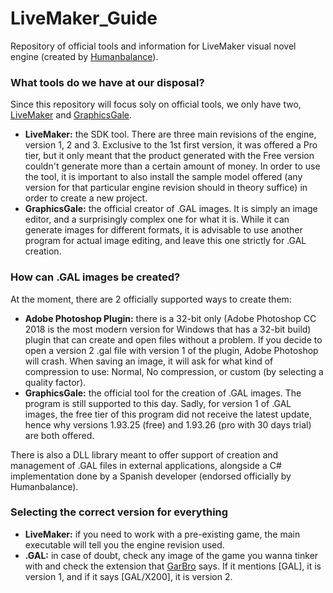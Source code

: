 # LiveMaker_Guide
Repository of official tools and information for LiveMaker visual novel engine (created by [Humanbalance](https://humanbalance.net/)).

### What tools do we have at our disposal?
Since this repository will focus soly on official tools, we only have two, [LiveMaker](https://livemaker.net/) and [GraphicsGale](https://graphicsgale.com/us/).

- **LiveMaker:** the SDK tool. There are three main revisions of the engine, version 1, 2 and 3. Exclusive to the 1st first version, it was offered a Pro tier, but it only meant that the product generated with the Free version couldn't generate more than a certain amount of money. In order to use the tool, it is important to also install the sample model offered (any version for that particular engine revision should in theory suffice) in order to create a new project.
- **GraphicsGale:** the official creator of .GAL images. It is simply an image editor, and a surprisingly complex one for what it is. While it can generate images for different formats, it is advisable to use another program for actual image editing, and leave this one strictly for .GAL creation.

### How can .GAL images be created?
At the moment, there are 2 officially supported ways to create them:
- **Adobe Photoshop Plugin:** there is a 32-bit only (Adobe Photoshop CC 2018 is the most modern version for Windows that has a 32-bit build) plugin that can create and open files without a problem. If you decide to open a version 2 .gal file with version 1 of the plugin, Adobe Photoshop will crash. When saving an image, it will ask for what kind of compression to use: Normal, No compression, or custom (by selecting a quality factor).
- **GraphicsGale:** the official tool for the creation of .GAL images. The program is still supported to this day. Sadly, for version 1 of .GAL images, the free tier of this program did not receive the latest update, hence why versions 1.93.25 (free) and 1.93.26 (pro with 30 days trial) are both offered.

There is also a DLL library meant to offer support of creation and management of .GAL files in external applications, alongside a C# implementation done by a Spanish developer (endorsed officially by Humanbalance).

### Selecting the correct version for everything
- **LiveMaker:** if you need to work with a pre-existing game, the main executable will tell you the engine revision used.
- **.GAL:** in case of doubt, check any image of the game you wanna tinker with and check the extension that [GarBro](https://github.com/crskycode/GARbro/) says. If it mentions [GAL], it is version 1, and if it says [GAL/X200], it is version 2.
